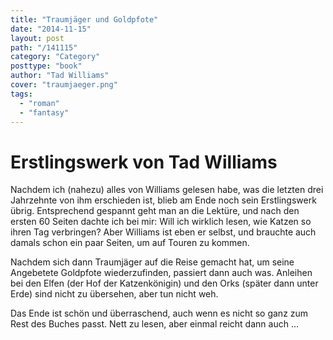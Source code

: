 ```yaml
---
title: "Traumjäger und Goldpfote"
date: "2014-11-15"
layout: post
path: "/141115"
category: "Category"
posttype: "book"
author: "Tad Williams"
cover: "traumjaeger.png"
tags:
  - "roman"
  - "fantasy"
---
```


# Erstlingswerk von Tad Williams

Nachdem ich (nahezu) alles von Williams gelesen habe, was die letzten drei Jahrzehnte von ihm erschieden ist,
blieb am Ende noch sein Erstlingswerk übrig. Entsprechend gespannt geht man an die Lektüre, und nach den ersten
60 Seiten dachte ich bei mir: Will ich wirklich lesen, wie Katzen so ihren Tag verbringen? Aber Williams ist
eben er selbst, und brauchte auch damals schon ein paar Seiten, um auf Touren zu kommen.

Nachdem sich dann Traumjäger auf die Reise gemacht hat, um seine Angebetete Goldpfote wiederzufinden, passiert
dann auch was. Anleihen bei den Elfen (der Hof der Katzenkönigin) und den Orks (später dann unter Erde) sind
nicht zu übersehen, aber tun nicht weh.

Das Ende ist schön und überraschend, auch wenn es nicht so ganz zum Rest des Buches passt. Nett zu lesen, aber
einmal reicht dann auch ...